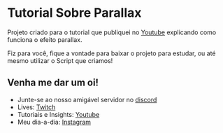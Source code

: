 # Tutorial Sobre Parallax

Projeto criado para o tutorial que publiquei no [Youtube](https://www.youtube.com/channel/UCr2JYXnHOpc7Sj6M-A5BcKg) explicando como funciona o efeito parallax. 

Fiz para você, fique a vontade para baixar o projeto para estudar, ou até mesmo utilizar o Script que criamos!

## Venha me dar um oi!

- Junte-se ao nosso amigável servidor no [discord](https://discord.gg/uvgWxNPk)
- Lives: [Twitch](https://twitch.tv/indiegabo_dev)
- Tutoriais e Insights: [Youtube](https://www.youtube.com/channel/UCr2JYXnHOpc7Sj6M-A5BcKg)
- Meu dia-a-dia: [Instagram](https://instagram.com/indiegabo)

